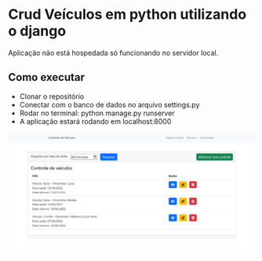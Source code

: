 # Crud Veículos em python utilizando o django

 Aplicação não está hospedada só funcionando no servidor local.
 
 ## Como executar
 
 - Clonar o repositório
 - Conectar com o banco de dados no arquivo settings.py
 - Rodar no terminal: python manage.py runserver
 - A aplicação estará rodando em localhost:8000


![index](.github/index.png)
